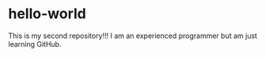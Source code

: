 # hello-world
This is my second repository!!!
I am an experienced programmer but am just learning GitHub.
